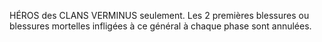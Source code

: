 HÉROS des CLANS VERMINUS seulement.
Les 2 premières blessures ou blessures mortelles
infligées à ce général à chaque phase sont annulées.